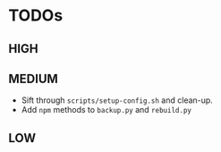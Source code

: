 # TODOs

## HIGH

## MEDIUM

- Sift through `scripts/setup-config.sh` and clean-up.
- Add `npm` methods to `backup.py` and `rebuild.py`

## LOW
